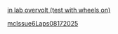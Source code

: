 [in lab overvolt (test with wheels on)](refs/mcIssueLabTestOvervolt.png)

[mcIssue6Laps08172025](refs/mcIssue6Laps08172025.png)


